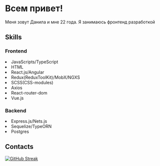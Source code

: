 <h1>Всем привет!</h1>
<p>Меня зовут Данила и мне 22 года. Я занимаюсь фронтенд разработкой</p>
<h2>Skills</h2>
<h3>Frontend</h3>
<li>JavaScripts/TypeScript</li>
<li>HTML</li>
<li>React.js/Angular</li>
  <li>Redux(ReduxToolKit)/MobX/NGXS</li>
<li>SCSS(CSS-modules)</li>
<li>Axios</li>
<li>React-router-dom</li>
<li>Vue.js</li>
  <h3>Backend</h3>
  <li>Express.js/Nets.js</li>
  <li>Sequelize/TypeORN</li>
  <li>Postgres</li>
</ul>
<h2>Contacts</h2>

[![GitHub Streak](https://streak-stats.demolab.com?user=StellRay666s&theme=tokyonight_duo&border_radius=5&locale=ru)](https://git.io/streak-stats)

